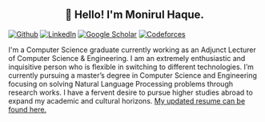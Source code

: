 <h2 align="center">👋 Hello! I'm Monirul Haque.</h2>
<p><a href="https://github.com/monirulHaque" target="_blank"><img alt="Github" src="https://img.shields.io/badge/GitHub-%2312100E.svg?&style=for-the-badge&logo=Github&logoColor=white" /></a>
<a href="https://bd.linkedin.com/in/monirulhaq" target="_blank"><img alt="LinkedIn" src="https://img.shields.io/badge/linkedin-%230077B5.svg?&style=for-the-badge&logo=linkedin&logoColor=white" /></a>
<a href="https://scholar.google.com/citations?user=PfjUg1UAAAAJ&hl=en" target="_blank"><img alt="Google Scholar" src="https://img.shields.io/badge/Google%20Scholar-4285F4?style=for-the-badge&logo=google-scholar&logoColor=white" /></a>
<!-- <a href="https://scholar.google.com/citations?user=PfjUg1UAAAAJ&hl=en" target="_blank"><img alt="Google Scholar" src="https://img.shields.io/badge/GoogleScholar-Monirul_Haque-grey?style=flat-square&labelColor=4285F4&logo=googlescholar&logoColor=white" /></a> -->
<!-- <a href="https://codeforces.com/profile/monirul_haque" target="_blank"><img alt="Codeforces" src="https://img.shields.io/badge/Codeforces-445f9d?style=for-the-badge&logo=Codeforces&logoColor=white" /></a> -->
<a href="https://codeforces.com/profile/monirul_haque" target="_blank"><img alt="Codeforces" src="https://img.shields.io/badge/Codeforces-445f9d?style=for-the-badge&logo=Codeforces&logoColor=white" /></a>
</p>
I'm a Computer Science graduate currently working as an Adjunct Lecturer of Computer Science & Engineering. I am an extremely enthusiastic and inquisitive person who is flexible in switching to different technologies. I’m currently pursuing a master’s degree in Computer Science and Engineering focusing on solving Natural Language Processing problems through research works. I have a fervent desire to pursue higher studies abroad to expand my academic and cultural horizons. <a href='PDF/Resume.pdf'>My updated resume can be found here.</a>


<!-- <h3>Where to find me</h3> -->
